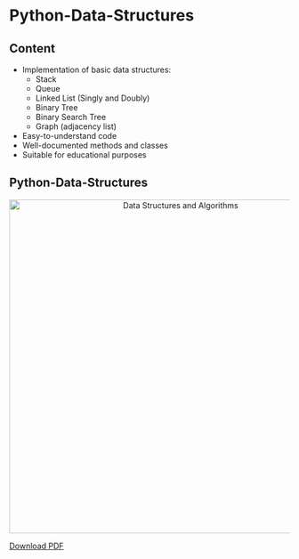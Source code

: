 # Python-Data-Structures


## Content
- Implementation of basic data structures:
  - Stack
  - Queue
  - Linked List (Singly and Doubly)
  - Binary Tree
  - Binary Search Tree
  - Graph (adjacency list)
- Easy-to-understand code
- Well-documented methods and classes
- Suitable for educational purposes

## Python-Data-Structures

<div align="center">
  <img src="https://github.com/user-attachments/assets/99db9b86-dcc4-4411-a779-8c5ef09d368e" alt="Data Structures and Algorithms" width="600"/>
</div>

[Download PDF](https://roadmap.sh/pdfs/roadmaps/datastructures-and-algorithms.pdf)


